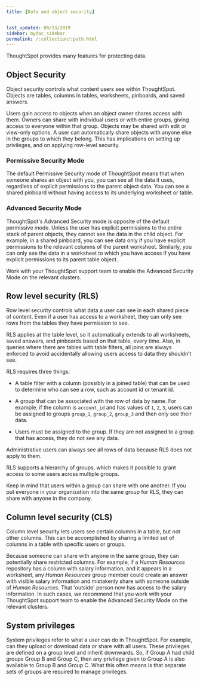 ```yaml
---
title: [Data and object security]


last_updated: 08/13/2019
sidebar: mydoc_sidebar
permalink: /:collection/:path.html
---
```

ThoughtSpot provides many features for protecting data.

## Object Security

Object security controls what content users see within ThoughtSpot.
Objects are tables, columns in tables, worksheets, pinboards, and saved answers.

Users gain access to objects when an object owner shares access with them.
Owners can share with individual users or with entire groups, giving access to
everyone within that group. Objects may be shared with edit or view-only options. A user can automatically share objects
with anyone else in the groups to which they belong. This has implications on setting up privileges, and on applying row-level security.

### Permissive Security Mode ###

The default Permissive Security mode of ThoughtSpot means that when someone shares an object with you, you can see all the data it uses, regardless of explicit permissions to the parent object data. You can see a shared pinboard without having access to its underlying worksheet or table.

### Advanced Security Mode ###

ThoughtSpot's Advanced Security mode is opposite of the default permissive mode. Unless the user has explicit permissions to the entire stack of parent objects, they cannot see the data in the child object. For example, in a shared pinboard, you can see data only if you have explicit permissions to the relevant columns of the parent worksheet. Similarly, you can only see the data in a worksheet to which you have access if you have explicit permissions to its parent table object.

Work with your ThoughtSpot support team to enable the Advanced Security Mode on the relevant clusters.

## Row level security (RLS)

Row level security controls what data a user can see in each shared piece of
content. Even if a user has access to a worksheet, they can only
see rows from the tables they have permission to see.

RLS applies at the table level, so it automatically extends to all worksheets, saved answers, and pinboards based on that table, every time. Also, in
queries where there are tables with table filters, all joins are always
enforced to avoid accidentally allowing users access to data they shouldn’t
see.  

RLS requires three things:

* A table filter with a column (possibly in a joined table) that can be used to
determine who can see a row, such as account id or tenant id.

* A group that can be associated with the row of data by name. For example, if the
column is `account_id` and has values of `1`, `2`, `3`, users can be assigned to groups
`group_1`, `group_2`, `group_3` and then only see their data.

* Users must be assigned to the group. If they are not assigned to a group
that has access, they do not see any data.

Administrative users can always see all rows of data because RLS does not apply to them.

RLS supports a hierarchy of groups, which makes it possible to grant access to some users across multiple groups.

Keep in mind that users within a group can share with one another. If you put everyone in your organization into the same group for RLS, they can share with anyone in the company.

## Column level security (CLS)

Column level security lets users see certain columns in a
table, but not other columns. This can be accomplished by sharing a limited set of columns in a table with specific users or groups.

Because someone can share with anyone in the same group,
they can potentially share restricted columns. For example, if a _Human Resources_ repository has a column with salary information, and it appears in a worksheet, any _Human Resources_ group member could create an answer with visible salary information and
mistakenly share with someone outside of _Human Resources_. That 'outside' person now has access to the salary information. In such cases, we recommend that you work with your ThoughtSpot support team to enable the Advanced Security Mode on the relevant clusters.


## System privileges

System privileges refer to what a user can do in ThoughtSpot. For example, can
they upload or download data or share with all users. These privileges are
defined on a group level and inherit downwards. So, if Group A had child groups
Group B and Group C, then any privilege given to Group A is also available to
Group B and Group C. What this often means is that separate sets of groups are
required to manage privileges.
